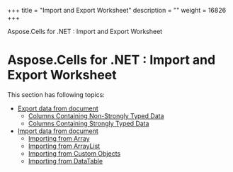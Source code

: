+++
title = "Import and Export Worksheet" 
description = "" 
weight = 16826 
+++

Aspose.Cells for .NET : Import and Export Worksheet  

# Aspose.Cells for .NET : Import and Export Worksheet


This section has following topics:

*   [Export data from document](http://localhost:1313/cellsnet/plugins/asposecellsnetforvsto/missingfeaturesinvsto/importandexportworksheet/exportdatafromdocument/)
    *   [Columns Containing Non-Strongly Typed Data](http://localhost:1313/cellsnet/plugins/asposecellsnetforvsto/missingfeaturesinvsto/importandexportworksheet/exportdatafromdocument/columns+containing+non-strongly+typed+data)
    *   [Columns Containing Strongly Typed Data](http://localhost:1313/cellsnet/plugins/asposecellsnetforvsto/missingfeaturesinvsto/importandexportworksheet/exportdatafromdocument/columns+containing+strongly+typed+data)
*   [Import data from document](http://localhost:1313/cellsnet/plugins/asposecellsnetforvsto/missingfeaturesinvsto/importandexportworksheet/importdatafromdocument/)
    *   [Importing from Array](http://localhost:1313/cellsnet/plugins/asposecellsnetforvsto/missingfeaturesinvsto/importandexportworksheet/importdatafromdocument/importing+from+array)
    *   [Importing from ArrayList](http://localhost:1313/cellsnet/plugins/asposecellsnetforvsto/missingfeaturesinvsto/importandexportworksheet/importdatafromdocument/importing+from+arraylist)
    *   [Importing from Custom Objects](http://localhost:1313/cellsnet/plugins/asposecellsnetforvsto/missingfeaturesinvsto/importandexportworksheet/importdatafromdocument/importing+from+custom+objects)
    *   [Importing from DataTable](http://localhost:1313/cellsnet/plugins/asposecellsnetforvsto/missingfeaturesinvsto/importandexportworksheet/importdatafromdocument/importing+from+datatable)

